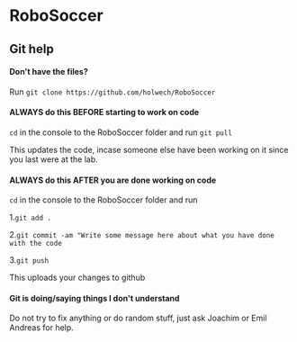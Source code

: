 # RoboSoccer
## Git help
#### Don't have the files?
Run `git clone https://github.com/holwech/RoboSoccer`

#### ALWAYS do this BEFORE starting to work on code
`cd` in the console to the RoboSoccer folder and run `git pull`

This updates the code, incase someone else have been working on it since you last were at the lab.

#### ALWAYS do this AFTER you are done working on code
`cd` in the console to the RoboSoccer folder and run

1.`git add .`

2.`git commit -am "Write some message here about what you have done with the code`

3.`git push`

This uploads your changes to github

#### Git is doing/saying things I don't understand
Do not try to fix anything or do random stuff, just ask Joachim or Emil Andreas for help.
